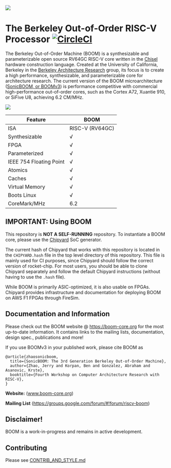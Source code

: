 ![](docs/figures/evolution.png)

The Berkeley Out-of-Order RISC-V Processor [![CircleCI](https://circleci.com/gh/riscv-boom/riscv-boom.svg?style=svg)](https://circleci.com/gh/riscv-boom/riscv-boom)
====================================================================================================================================================================

The Berkeley Out-of-Order Machine (BOOM) is a synthesizable and parameterizable open source RV64GC RISC-V core written in the [Chisel](https://chisel.eecs.berkeley.edu/) hardware construction language. 
Created at the University of California,
Berkeley in the [Berkeley Architecture Research](https://bar.eecs.berkeley.edu/) group, its focus is to create a high performance, synthesizable, and parameterizable core for architecture research.
The current version of the BOOM microarchitecture ([SonicBOOM, or BOOMv3](https://carrv.github.io/2020/papers/CARRV2020_paper_15_Zhao.pdf)) is performance competitive with commercial high-performance out-of-order cores, such as the Cortex A72, Xuantie 910, or SiFive U8, achieving 6.2 CM/MHz.

![](docs/figures/uarch.png)


Feature | BOOM
--- | ---
ISA | RISC-V (RV64GC)
Synthesizable |√
FPGA |√
Parameterized |√
IEEE 754 Floating Point |√
Atomics |√
Caches |√
Virtual Memory |√
Boots Linux |√
CoreMark/MHz |6.2


## IMPORTANT: Using BOOM
This repository is **NOT A SELF-RUNNING** repository. To instantiate a BOOM core, please use the
[Chipyard](https://github.com/ucb-bar/chipyard) SoC generator.

The current hash of Chipyard that works with this repository is located in the `CHIPYARD.hash`
file in the top level directory of this repository. This file is mainly used for CI purposes, since
Chipyard should follow the correct version of rocket-chip. For most users, you should be able to
clone Chipyard separately and follow the default Chipyard instructions (without having to use the `.hash` file).

While BOOM is primarily ASIC-optimized, it is also usable on FPGAs.
Chipyard provides infrastructure and documentation for deploying BOOM on AWS F1 FPGAs through FireSim.

## Documentation and Information

Please check out the BOOM website @ https://boom-core.org for the most up-to-date information.
It contains links to the mailing lists, documentation, design spec., publications and more!

If you use BOOMv3 in your published work, please cite BOOM as 

```
@article{zhaosonicboom,
  title={SonicBOOM: The 3rd Generation Berkeley Out-of-Order Machine},
  author={Zhao, Jerry and Korpan, Ben and Gonzalez, Abraham and Asanovic, Krste},
  booktitle={Fourth Workshop on Computer Architecture Research with RISC-V},
}
```

**Website:** (www.boom-core.org)

**Mailing List** (https://groups.google.com/forum/#!forum/riscv-boom)

## Disclaimer!

BOOM is a work-in-progress and remains in active development. 

## Contributing

Please see [CONTRIB\_AND\_STYLE.md](/CONTRIB_AND_STYLE.md)
